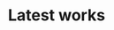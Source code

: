 ---
title: "Latest works"
hero:
  title: "Portfolio"
  background_image: "/images/bg/group.webp"
content_blocks:
  - _bookshop_name: "description"
    header: "AWReview®"
    text: "<h2>Improve operational efficiencies in your warehouse</h2>

    Leading with a data-first approach, we will help you make vast improvements to business performance and put you on the path to achieving operational excellence.

    Identify bottlenecks
    Improve slotting processes
    Increase throughput
    Save costs
    Reduce product damage
    ‍

    How it works
    ‍

    Over 4 weeks, we will examine process insights within your warehouse. We will then give you actionable recommendations to save costs, improve productivity and create efficiencies:

    We will analyse your existing procedures and identify opportunities for improvement.
    Our experienced consultants will share detailed findings along with an action plan to improve productivity.
    Your local team will continue to receive project management follow-ups from us.
    We encourage a culture of idea sharing, the best insights often come from members of your team."
  - _bookshop_name: "team"
    heading: "Our experts"
    people:
      - name: "Will Jacobs"
        image: "/images/team/team-2.jpg"
        role: "Lead To Success Founder"
        description: "Will is the founder and managing partner of LeadToSuccess, a bespoke advisory, coaching and training firm based in The Netherlands. Will’s background in general management, strategy, and supply chain helps him assist leaders to become authorities in their respective industries."
        facebook: 
        twitter: 
        instagram: 
        linkedin: "[themefisher](https://www.linkedin.com/in/will-jacobs/)"
      - name: "Carlos Cordon"
        image: "/images/team/team-2.jpg"
        role: "Professor at IMD"
        description: "Carlos is professor of Digital Strategy and Supply Chain Management at IMD. He works also as a consultant to help multinational companies to develop their digital strategies and operations roadmap. He is the author of numerous articles has won numerous prizes for his cases and articles on digital, supply chain management and process management."
        facebook: 
        twitter: 
        instagram: 
        linkedin: "[themefisher](https://www.linkedin.com/in/carlos-cordon-24624b/)"
  - _bookshop_name: "contact_form"
    form_heading: "Contact Us"
---